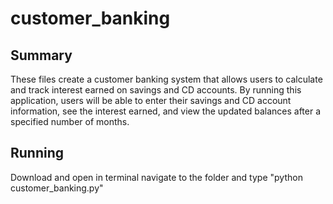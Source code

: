 # customer_banking

## Summary
These files create a customer banking system that allows users to calculate and track interest earned on savings and CD accounts. By running this application, users will be able to enter their savings and CD account information, see the interest earned, and view the updated balances after a specified number of months.

## Running
Download and open in terminal 
navigate to the folder and type "python customer_banking.py"
